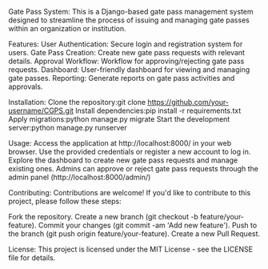 Gate Pass System: This is a Django-based gate pass management system designed to streamline the process of issuing and managing gate passes within an organization or institution.

Features: User Authentication: Secure login and registration system for users. Gate Pass Creation: Create new gate pass requests with relevant details. Approval Workflow: Workflow for approving/rejecting gate pass requests. Dashboard: User-friendly dashboard for viewing and managing gate passes. Reporting: Generate reports on gate pass activities and approvals.

Installation: Clone the repository:git clone https://github.com/your-username/CGPS.git Install dependencies:pip install -r requirements.txt Apply migrations:python manage.py migrate Start the development server:python manage.py runserver

Usage: Access the application at http://localhost:8000/ in your web browser. Use the provided credentials or register a new account to log in. Explore the dashboard to create new gate pass requests and manage existing ones. Admins can approve or reject gate pass requests through the admin panel (http://localhost:8000/admin/)

Contributing: Contributions are welcome! If you'd like to contribute to this project, please follow these steps:

Fork the repository. Create a new branch (git checkout -b feature/your-feature). Commit your changes (git commit -am 'Add new feature'). Push to the branch (git push origin feature/your-feature). Create a new Pull Request.

License: This project is licensed under the MIT License - see the LICENSE file for details.
	